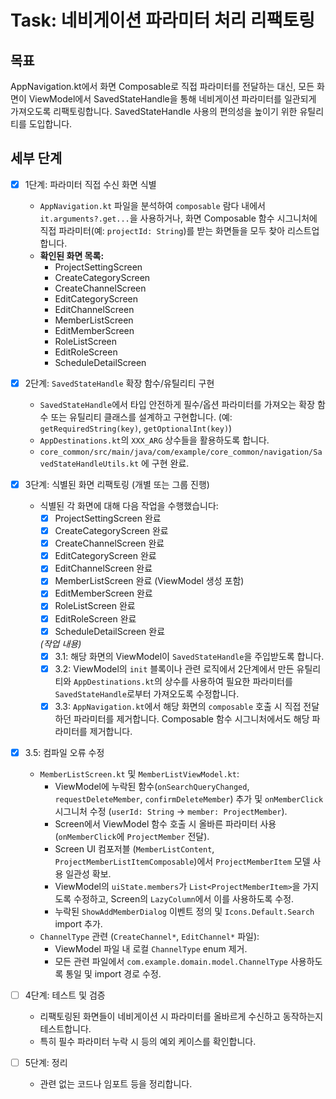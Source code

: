 # Task: 네비게이션 파라미터 처리 리팩토링

## 목표
AppNavigation.kt에서 화면 Composable로 직접 파라미터를 전달하는 대신, 모든 화면이 ViewModel에서 SavedStateHandle을 통해 네비게이션 파라미터를 일관되게 가져오도록 리팩토링합니다. SavedStateHandle 사용의 편의성을 높이기 위한 유틸리티를 도입합니다.

## 세부 단계

- [x] 1단계: 파라미터 직접 수신 화면 식별
    - `AppNavigation.kt` 파일을 분석하여 `composable` 람다 내에서 `it.arguments?.get...`을 사용하거나, 화면 Composable 함수 시그니처에 직접 파라미터(예: `projectId: String`)를 받는 화면들을 모두 찾아 리스트업합니다.
    - **확인된 화면 목록:**
        - ProjectSettingScreen
        - CreateCategoryScreen
        - CreateChannelScreen
        - EditCategoryScreen
        - EditChannelScreen
        - MemberListScreen
        - EditMemberScreen
        - RoleListScreen
        - EditRoleScreen
        - ScheduleDetailScreen

- [x] 2단계: `SavedStateHandle` 확장 함수/유틸리티 구현
    - `SavedStateHandle`에서 타입 안전하게 필수/옵션 파라미터를 가져오는 확장 함수 또는 유틸리티 클래스를 설계하고 구현합니다. (예: `getRequiredString(key)`, `getOptionalInt(key)`)
    - `AppDestinations.kt`의 `XXX_ARG` 상수들을 활용하도록 합니다.
    - `core_common/src/main/java/com/example/core_common/navigation/SavedStateHandleUtils.kt` 에 구현 완료.

- [x] 3단계: 식별된 화면 리팩토링 (개별 또는 그룹 진행)
    - 식별된 각 화면에 대해 다음 작업을 수행했습니다:
        - [x] ProjectSettingScreen 완료
        - [x] CreateCategoryScreen 완료
        - [x] CreateChannelScreen 완료
        - [x] EditCategoryScreen 완료
        - [x] EditChannelScreen 완료
        - [x] MemberListScreen 완료 (ViewModel 생성 포함)
        - [x] EditMemberScreen 완료
        - [x] RoleListScreen 완료
        - [x] EditRoleScreen 완료
        - [x] ScheduleDetailScreen 완료
        
        *(작업 내용)*
        - [x] 3.1: 해당 화면의 ViewModel이 `SavedStateHandle`을 주입받도록 합니다.
        - [x] 3.2: ViewModel의 `init` 블록이나 관련 로직에서 2단계에서 만든 유틸리티와 `AppDestinations.kt`의 상수를 사용하여 필요한 파라미터를 `SavedStateHandle`로부터 가져오도록 수정합니다.
        - [x] 3.3: `AppNavigation.kt`에서 해당 화면의 `composable` 호출 시 직접 전달하던 파라미터를 제거합니다. Composable 함수 시그니처에서도 해당 파라미터를 제거합니다.

- [x] 3.5: 컴파일 오류 수정
    - `MemberListScreen.kt` 및 `MemberListViewModel.kt`:
        - ViewModel에 누락된 함수(`onSearchQueryChanged`, `requestDeleteMember`, `confirmDeleteMember`) 추가 및 `onMemberClick` 시그니처 수정 (`userId: String` -> `member: ProjectMember`).
        - Screen에서 ViewModel 함수 호출 시 올바른 파라미터 사용 (`onMemberClick`에 `ProjectMember` 전달).
        - Screen UI 컴포저블 (`MemberListContent`, `ProjectMemberListItemComposable`)에서 `ProjectMemberItem` 모델 사용 일관성 확보.
        - ViewModel의 `uiState.members`가 `List<ProjectMemberItem>`을 가지도록 수정하고, Screen의 `LazyColumn`에서 이를 사용하도록 수정.
        - 누락된 `ShowAddMemberDialog` 이벤트 정의 및 `Icons.Default.Search` import 추가.
    - `ChannelType` 관련 (`CreateChannel*`, `EditChannel*` 파일):
        - ViewModel 파일 내 로컬 `ChannelType` enum 제거.
        - 모든 관련 파일에서 `com.example.domain.model.ChannelType` 사용하도록 통일 및 import 경로 수정.

- [ ] 4단계: 테스트 및 검증
    - 리팩토링된 화면들이 네비게이션 시 파라미터를 올바르게 수신하고 동작하는지 테스트합니다.
    - 특히 필수 파라미터 누락 시 등의 예외 케이스를 확인합니다.

- [ ] 5단계: 정리
    - 관련 없는 코드나 임포트 등을 정리합니다. 